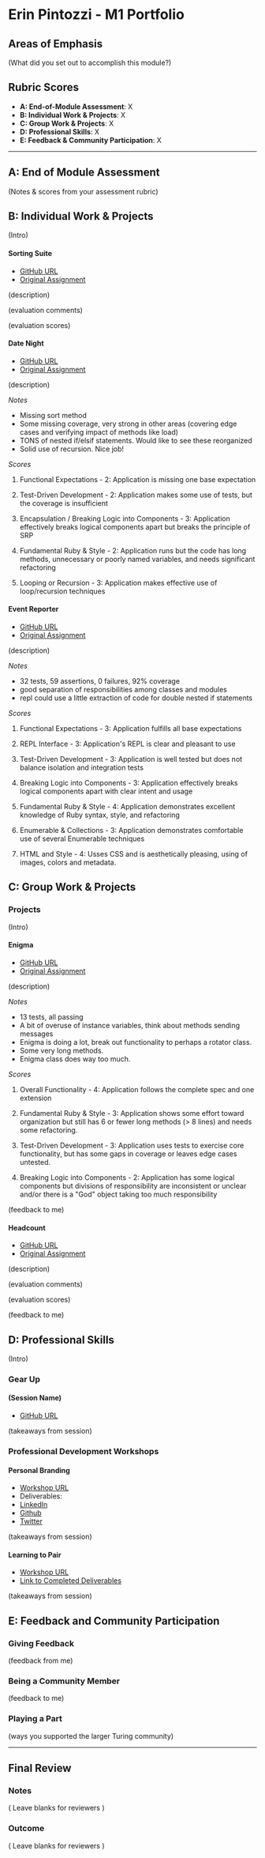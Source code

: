 # Erin Pintozzi - M1 Portfolio

## Areas of Emphasis

(What did you set out to accomplish this module?)

## Rubric Scores

* **A: End-of-Module Assessment**: X
* **B: Individual Work & Projects**: X
* **C: Group Work & Projects**: X
* **D: Professional Skills**: X
* **E: Feedback & Community Participation**: X

-----------------------

## A: End of Module Assessment

(Notes & scores from your assessment rubric)


## B: Individual Work & Projects

(Intro)

#### Sorting Suite

* [GitHub URL](https://github.com/epintozzi/sorting_suite)
* [Original Assignment](https://github.com/turingschool/curriculum/blob/67df787e17e66bb446af2e10c4c6e72b3d41579b/source/projects/sorting_suite.markdown)

(description)

(evaluation comments)

(evaluation scores)

#### Date Night

* [GitHub URL](https://github.com/epintozzi/date_night)
* [Original Assignment](https://github.com/turingschool/curriculum/blob/master/source/projects/date_night.markdown)

(description)

*Notes*
* Missing sort method
* Some missing coverage, very strong in other areas (covering edge cases and verifying impact of methods like load)
* TONS of nested if/elsif statements. Would like to see these reorganized
* Solid use of recursion. Nice job!

*Scores*
<br/>

1. Functional Expectations - 2: Application is missing one base expectation

2. Test-Driven Development - 2: Application makes some use of tests, but the coverage is insufficient

3. Encapsulation / Breaking Logic into Components - 3: Application effectively breaks logical components apart but breaks the principle of SRP

4. Fundamental Ruby & Style - 2: Application runs but the code has long methods, unnecessary or poorly named variables, and needs significant refactoring

5. Looping or Recursion - 3: Application makes effective use of loop/recursion techniques


#### Event Reporter

* [GitHub URL](https://github.com/epintozzi/event_reporter)
* [Original Assignment](https://github.com/turingschool/curriculum/blob/master/source/projects/event_reporter.markdown)

(description)

*Notes*
* 32 tests, 59 assertions, 0 failures, 92% coverage
* good separation of responsibilities among classes and modules
* repl could use a little extraction of code for double nested if statements

*Scores*
<br/>

1. Functional Expectations - 3: Application fulfills all base expectations

2. REPL Interface - 3: Application's REPL is clear and pleasant to use

3. Test-Driven Development - 3: Application is well tested but does not balance isolation and integration tests

4. Breaking Logic into Components - 3: Application effectively breaks logical components apart with clear intent and usage

5. Fundamental Ruby & Style - 4: Application demonstrates excellent knowledge of Ruby syntax, style, and refactoring

6. Enumerable & Collections - 3: Application demonstrates comfortable use of several Enumerable techniques

7. HTML and Style - 4: Usses CSS and is aesthetically pleasing, using of images, colors and metadata.

## C: Group Work & Projects

### Projects

(Intro)

#### Enigma

* [GitHub URL](https://github.com/epintozzi/enigma-1)
* [Original Assignment](https://github.com/turingschool/curriculum/blob/master/source/projects/enigma.markdown)

(description)

*Notes*
* 13 tests, all passing
* A bit of overuse of instance variables, think about methods sending messages
* Enigma is doing a lot, break out functionality to perhaps a rotator class.
* Some very long methods.
* Enigma class does way too much.

*Scores*
<br/>

1. Overall Functionality - 4: Application follows the complete spec and one extension

2. Fundamental Ruby & Style - 3: Application shows some effort toward organization but still has 6 or fewer long methods (> 8 lines) and needs some refactoring.

3. Test-Driven Development - 3: Application uses tests to exercise core functionality, but has some gaps in coverage or leaves edge cases untested.

4. Breaking Logic into Components - 2: Application has some logical components but divisions of responsibility are inconsistent or unclear and/or there is a "God" object taking too much responsibility

(feedback to me)

#### Headcount

* [GitHub URL](https://github.com/dshinzie/headcount/)
* [Original Assignment](https://github.com/turingschool/curriculum/blob/master/source/projects/headcount.markdown)

(description)

(evaluation comments)

(evaluation scores)

(feedback to me)

## D: Professional Skills
(Intro)

### Gear Up
#### (Session Name)

* [GitHub URL]()

(takeaways from session)


### Professional Development Workshops
#### Personal Branding

* [Workshop URL](https://github.com/turingschool/professional_skills/blob/master/personal_branding_p1.md)
* Deliverables:
* [LinkedIn](https://www.linkedin.com/in/erin-pintozzi)
* [Github](https://github.com/epintozzi)
* [Twitter](https://twitter.com/ErinPintozzi)

(takeaways from session)

#### Learning to Pair

* [Workshop URL](https://github.com/turingschool/professional_skills/blob/master/learning-to-pair.md)
* [Link to Completed Deliverables]()

(takeaways from session)

## E: Feedback and Community Participation

### Giving Feedback

(feedback from me)

### Being a Community Member

(feedback to me)

### Playing a Part

(ways you supported the larger Turing community)

------------------

## Final Review

### Notes

( Leave blanks for reviewers )

### Outcome

( Leave blanks for reviewers )
